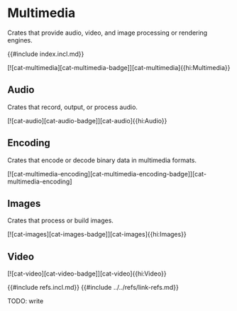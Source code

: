 # Multimedia

Crates that provide audio, video, and image processing or rendering engines.

{{#include index.incl.md}}

[![cat-multimedia][cat-multimedia-badge]][cat-multimedia]{{hi:Multimedia}}

## Audio

Crates that record, output, or process audio.

[![cat-audio][cat-audio-badge]][cat-audio]{{hi:Audio}}

## Encoding

Crates that encode or decode binary data in multimedia formats.

[![cat-multimedia-encoding][cat-multimedia-encoding-badge]][cat-multimedia-encoding]

## Images

Crates that process or build images.

[![cat-images][cat-images-badge]][cat-images]{{hi:Images}}

## Video

[![cat-video][cat-video-badge]][cat-video]{{hi:Video}}

{{#include refs.incl.md}}
{{#include ../../refs/link-refs.md}}

<div class="hidden">
TODO: write
</div>
